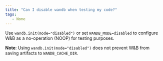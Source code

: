 ```yaml
---
title: "Can I disable wandb when testing my code?"
tags:
   - None
---
```

Use `wandb.init(mode="disabled")` or set `WANDB_MODE=disabled` to configure W&B as a no-operation (NOOP) for testing purposes.

**Note**: Using `wandb.init(mode="disabled")` does not prevent W&B from saving artifacts to `WANDB_CACHE_DIR`.